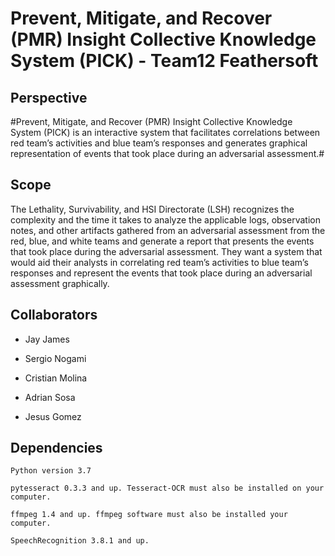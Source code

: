 # Prevent, Mitigate, and Recover (PMR) Insight Collective Knowledge System (PICK) - Team12 Feathersoft

## Perspective
#Prevent, Mitigate, and Recover (PMR) Insight Collective Knowledge System (PICK) is an interactive system that facilitates correlations between red team’s activities and blue team’s responses and generates graphical representation of events that took place during an adversarial assessment.#  

## Scope
The Lethality, Survivability, and HSI Directorate (LSH) recognizes the complexity and the time it takes to analyze the applicable logs, observation notes, and other artifacts gathered from an adversarial assessment from the red, blue, and white teams and generate a report that presents the events that took place during the adversarial assessment.  They want a system that would aid their analysts in correlating red team’s activities to blue team’s responses and represent the events that took place during an adversarial assessment graphically.

## Collaborators

  * Jay James

  * Sergio Nogami

  * Cristian Molina

  * Adrian Sosa

  * Jesus Gomez
  
## Dependencies
  `Python version 3.7`
  
  `pytesseract 0.3.3 and up. Tesseract-OCR must also be installed on your computer.`
  
  `ffmpeg 1.4 and up. ffmpeg software must also be installed your computer.`
  
  `SpeechRecognition 3.8.1 and up.`
  
   
  

